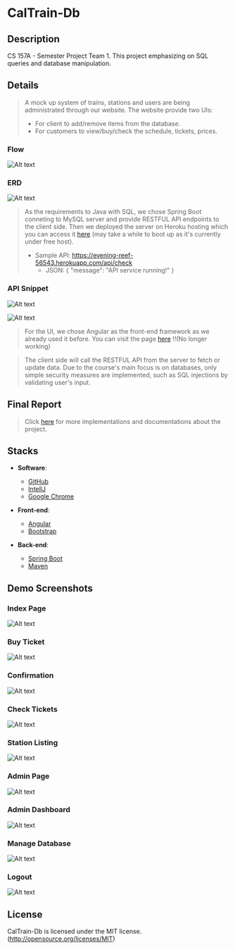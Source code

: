 # CalTrain-Db

## Description

CS 157A - Semester Project Team 1.
This project emphasizing on SQL queries and database manipulation.

## Details

> A mock up system of trains, stations and users are being administrated through our website.
> The website provide two UIs:
>  - For client to add/remove items from the database.
>  - For customers to view/buy/check the schedule, tickets, prices.

### Flow
![Alt text](screenshot/architecture_flow.png?raw=true "Title")

### ERD
![Alt text](screenshot/ER_diagram.png?raw=true "ERD")

> As the requirements to Java with SQL, we chose Spring Boot conneting to MySQL server and provide RESTFUL API endpoints to the client side. Then we deployed the server on Heroku hosting which you can access it <a href="https://evening-reef-56543.herokuapp.com">here</a> (may take a while to boot up as it's currently under free host).
>  - Sample API: https://evening-reef-56543.herokuapp.com/api/check
>    - JSON: {
                "message": "API service running!"
             }

### API Snippet
![Alt text](screenshot/api1.png?raw=true "Title")

![Alt text](screenshot/api2.png?raw=true "Title")

> For the UI, we chose Angular as the front-end framework as we already used it before. You can visit the page <a href="http://caltraindb1.x10host.com/">here</a> !!(No longer working)

> The client side will call the RESTFUL API from the server to fetch or update data. 
> Due to the course's main focus is on databases, only simple security measures are implemented, such as SQL injections by validating user's input.

## Final Report
> Click <a href ="https://docs.google.com/document/d/1ufIhSs3JgL2FtX0WqMd6LFmZn1_eflY5-U3JN4bJKog/edit?usp=sharing" target="_blank">here</a> for more implementations and documentations about the project.

## Stacks

- **Software**:
  - [GitHub](https://www.github.com/)
  - [IntellJ](https://www.jetbrains.com/idea/)
  - [Google Chrome](https://www.google.com/chrome/)
  
- **Front-end**:
  - [Angular](https://angular.io/)
  - [Bootstrap](https://getbootstrap.com/)
  
- **Back-end**:
  - [Spring Boot](https://spring.io/guides/gs/serving-web-content/)
  - [Maven](https://maven.apache.org/)

## Demo Screenshots

### Index Page
![Alt text](screenshot/Index.png?raw=true "Title")
### Buy Ticket
![Alt text](screenshot/buy.png?raw=true "Buy")
### Confirmation
![Alt text](screenshot/confirmation.png?raw=true "Confirm")
### Check Tickets
![Alt text](screenshot/ticket_check.png?raw=true "Checking")
### Station Listing
![Alt text](screenshot/station.png?raw=true "Stations")
### Admin Page
![Alt text](screenshot/admin_login.png?raw=true "Log In")
### Admin Dashboard
![Alt text](screenshot/dashboard.png?raw=true "Dashboard")
### Manage Database
![Alt text](screenshot/manage.png?raw=true "Manage")
### Logout
![Alt text](screenshot/admin_logout.png?raw=true "Logout")

## License

CalTrain-Db is licensed under the MIT license. (http://opensource.org/licenses/MIT)

